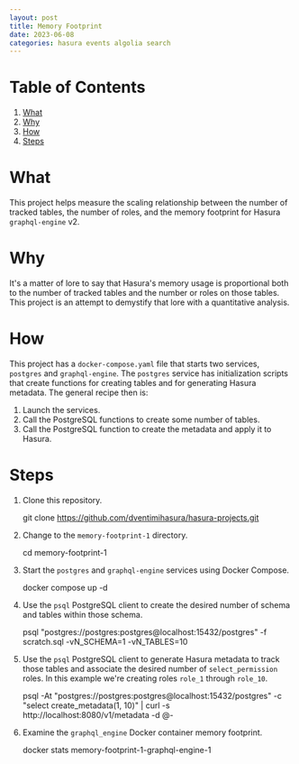 ```yaml
---
layout: post
title: Memory Footprint
date: 2023-06-08
categories: hasura events algolia search
---
```


# Table of Contents

1.  [What](#org1229e2b)
2.  [Why](#org3bf1920)
3.  [How](#org43832c1)
4.  [Steps](#org8a7fe4c)


<a id="org1229e2b"></a>

# What

This project helps measure the scaling relationship between the number
of tracked tables, the number of roles, and the memory footprint for
Hasura `graphql-engine` v2.


<a id="org3bf1920"></a>

# Why

It's a matter of lore to say that Hasura's memory usage is
proportional both to the number of tracked tables and the number or
roles on those tables.  This project is an attempt to demystify that
lore with a quantitative analysis.


<a id="org43832c1"></a>

# How

This project has a `docker-compose.yaml` file that starts two
services, `postgres` and `graphql-engine`.  The `postgres` service has
initialization scripts that create functions for creating tables and
for generating Hasura metadata.  The general recipe then is:

1.  Launch the services.
2.  Call the PostgreSQL functions to create some number of tables.
3.  Call the PostgreSQL function to create the metadata and apply it to
    Hasura.


<a id="org8a7fe4c"></a>

# Steps

1.  Clone this repository.

    git clone https://github.com/dventimihasura/hasura-projects.git

1.  Change to the `memory-footprint-1` directory.

    cd memory-footprint-1

1.  Start the `postgres` and `graphql-engine` services using Docker
    Compose.

    docker compose up -d

1.  Use the `psql` PostgreSQL client to create the desired number of
    schema and tables within those schema.

    psql "postgres://postgres:postgres@localhost:15432/postgres" -f scratch.sql -vN_SCHEMA=1 -vN_TABLES=10

1.  Use the `psql` PostgreSQL client to generate Hasura metadata to
    track those tables and associate the desired number of
    `select_permission` roles.  In this example we're creating roles
    `role_1` through `role_10`.

    psql -At "postgres://postgres:postgres@localhost:15432/postgres" -c "select create_metadata(1, 10)" | curl -s http://localhost:8080/v1/metadata -d @-

1.  Examine the `graphql_engine` Docker container memory footprint.

    docker stats memory-footprint-1-graphql-engine-1

